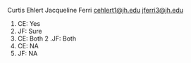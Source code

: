 Curtis Ehlert
Jacqueline Ferri
cehlert1@jh.edu
jferri3@jh.edu
1. CE: Yes
1. JF: Sure
2. CE: Both
2 .JF: Both
3. CE: NA
3. JF: NA
